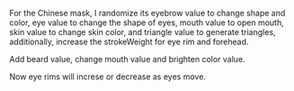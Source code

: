 For the Chinese mask, I randomize its eyebrow value to change shape and color, eye value to change the shape of eyes, mouth value to open mouth, skin value to change skin color, and triangle value to generate triangles, additionally, increase the strokeWeight for eye rim and forehead.

Add beard value, change mouth value and brighten color value.

Now eye rims will increse or decrease as eyes move.